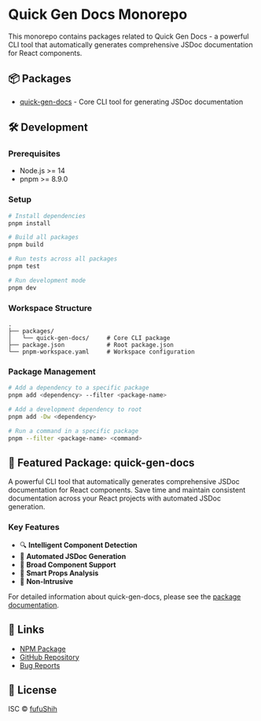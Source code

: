 # Quick Gen Docs Monorepo

This monorepo contains packages related to Quick Gen Docs - a powerful CLI tool that automatically generates comprehensive JSDoc documentation for React components.

## 📦 Packages

- [quick-gen-docs](packages/README.md) - Core CLI tool for generating JSDoc documentation

## 🛠️ Development

### Prerequisites

- Node.js >= 14
- pnpm >= 8.9.0

### Setup

```bash
# Install dependencies
pnpm install

# Build all packages
pnpm build

# Run tests across all packages
pnpm test

# Run development mode
pnpm dev
```

### Workspace Structure

```
.
├── packages/
│   └── quick-gen-docs/     # Core CLI package
├── package.json            # Root package.json
└── pnpm-workspace.yaml     # Workspace configuration
```

### Package Management

```bash
# Add a dependency to a specific package
pnpm add <dependency> --filter <package-name>

# Add a development dependency to root
pnpm add -Dw <dependency>

# Run a command in a specific package
pnpm --filter <package-name> <command>
```

## 🌟 Featured Package: quick-gen-docs

A powerful CLI tool that automatically generates comprehensive JSDoc documentation for React components. Save time and maintain consistent documentation across your React projects with automated JSDoc generation.

### Key Features

- 🔍 **Intelligent Component Detection**
- 📝 **Automated JSDoc Generation**
- 💪 **Broad Component Support**
- 🎯 **Smart Props Analysis**
- 🚀 **Non-Intrusive**

For detailed information about quick-gen-docs, please see the [package documentation](packages/README.md).

## 🔗 Links

- [NPM Package](https://www.npmjs.com/package/quick-gen-docs)
- [GitHub Repository](https://github.com/fufuShih/quick-gen-docs)
- [Bug Reports](https://github.com/fufuShih/quick-gen-docs/issues)

## 📄 License

ISC © [fufuShih](https://github.com/fufuShih) 